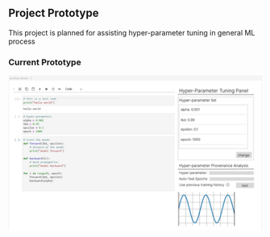 ## Project Prototype

This project is planned for assisting hyper-parameter tuning in general ML process 

### Current Prototype

![prototype_1](./images/prototype.png)
